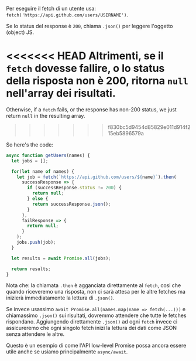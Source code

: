 
Per eseguire il fetch di un utente usa: `fetch('https://api.github.com/users/USERNAME')`.

Se lo status del response è `200`, chiama `.json()` per leggere l'oggetto (object) JS.

<<<<<<< HEAD
Altrimenti, se il `fetch` dovesse fallire, o lo status della risposta non è 200, ritorna `null` nell'array dei risultati.
=======
Otherwise, if a `fetch` fails, or the response has non-200 status, we just return `null` in the resulting array.
>>>>>>> f830bc5d9454d85829e011d914f215eb5896579a

So here's the code:

```js demo
async function getUsers(names) {
  let jobs = [];

  for(let name of names) {
    let job = fetch(`https://api.github.com/users/${name}`).then(
      successResponse => {
        if (successResponse.status != 200) {
          return null;
        } else {
          return successResponse.json();
        }
      },
      failResponse => {
        return null;
      }
    );
    jobs.push(job);
  }

  let results = await Promise.all(jobs);

  return results;
}
```

Nota che: la chiamata `.then` è agganciata direttamente al `fetch`, cosi che quando riceveremo una risposta, non ci sarà attesa per le altre fetches ma inizierà immediatamente la lettura di `.json()`.

Se invece usassimo `await Promise.all(names.map(name => fetch(...)))` e chiamassimo `.json()` sui risultati, dovremmo attendere che tutte le fetches rispondano. Aggiungendo direttamente `.json()` ad ogni `fetch` invece ci assicureremo che ogni singolo fetch inizi la lettura dei dati come JSON senza attendere le altre.

Questo è un esempio di come l'API low-level Promise possa ancora essere utile anche se usiamo principalmente `async/await`.
